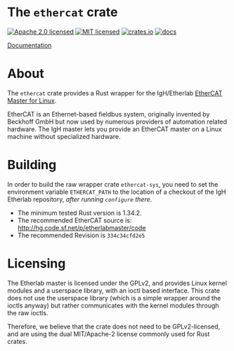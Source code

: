 # The `ethercat` crate

[![Apache 2.0 licensed](https://img.shields.io/badge/license-Apache2.0-blue.svg)](./LICENSE-APACHE)
[![MIT licensed](https://img.shields.io/badge/license-MIT-blue.svg)](./LICENSE-MIT)
[![crates.io](http://meritbadge.herokuapp.com/ethercat)](https://crates.io/crates/ethercat)
[![docs](https://docs.rs/ethercat/badge.svg)](https://docs.rs/ethercat)

[Documentation](https://docs.rs/crate/ethercat/)

# About

The `ethercat` crate provides a Rust wrapper for the IgH/Etherlab
[EtherCAT Master for Linux](https://etherlab.org/en/ethercat/).

EtherCAT is an Ethernet-based fieldbus system, originally invented by Beckhoff
GmbH but now used by numerous providers of automation related hardware.
The IgH master lets you provide an EtherCAT master on a Linux machine without
specialized hardware.

# Building

In order to build the raw wrapper crate `ethercat-sys`, you need to set the
environment variable `ETHERCAT_PATH` to the location of a checkout of the IgH
Etherlab repository, *after running `configure` there*.

- The minimum tested Rust version is 1.34.2.
- The recommended EtherCAT source is: http://hg.code.sf.net/p/etherlabmaster/code
- The recommended Revision is `334c34cfd2e5`

# Licensing

The Etherlab master is licensed under the GPLv2, and provides Linux kernel
modules and a userspace library, with an ioctl based interface.  This crate does
not use the userspace library (which is a simple wrapper around the ioctls
anyway) but rather communicates with the kernel modules through the raw ioctls.

Therefore, we believe that the crate does not need to be GPLv2-licensed, and
are using the dual MIT/Apache-2 license commonly used for Rust crates.
